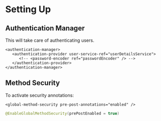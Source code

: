 # Setting Up

## Authentication Manager

This will take care of authenticating users.

```markup
<authentication-manager>
   <authentication-provider user-service-ref="userDetailsService">
      <!-- <password-encoder ref="passwordEncoder" /> -->
   </authentication-provider>
</authentication-manager>
```

## Method Security

To activate security annotations:

```markup
<global-method-security pre-post-annotations="enabled" />
```

```java
@EnableGlobalMethodSecurity(prePostEnabled = true)
```

